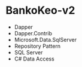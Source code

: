 # BankoKeo-v2
- Dapper
- Dapper.Contrib
- Microsoft.Data.SqlServer
- Repository Pattern
- SQL Server
- C# Data Access
